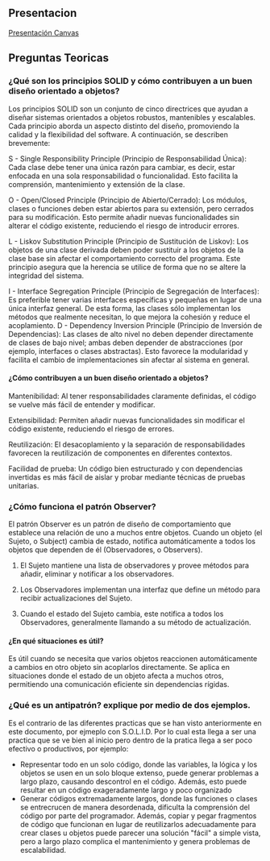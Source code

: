 ## Presentacion
[Presentación Canvas](https://www.canva.com/design/DAGjh6u3p48/rKI2W-ZC5spZiHLZlqg7UQ/edit?utm_content=DAGjh6u3p48&utm_campaign=designshare&utm_medium=link2&utm_source=sharebutton)
## Preguntas Teoricas
### ¿Qué son los principios SOLID y cómo contribuyen a un buen diseño orientado a objetos?
Los principios SOLID son un conjunto de cinco directrices que ayudan a diseñar sistemas orientados a objetos robustos, mantenibles y escalables. Cada principio aborda un aspecto distinto del diseño, promoviendo la calidad y la flexibilidad del software. A continuación, se describen brevemente:

S - Single Responsibility Principle (Principio de Responsabilidad Única):
Cada clase debe tener una única razón para cambiar, es decir, estar enfocada en una sola responsabilidad o funcionalidad. Esto facilita la comprensión, mantenimiento y extensión de la clase.

O - Open/Closed Principle (Principio de Abierto/Cerrado):
Los módulos, clases o funciones deben estar abiertos para su extensión, pero cerrados para su modificación. Esto permite añadir nuevas funcionalidades sin alterar el código existente, reduciendo el riesgo de introducir errores.

L - Liskov Substitution Principle (Principio de Sustitución de Liskov):
Los objetos de una clase derivada deben poder sustituir a los objetos de la clase base sin afectar el comportamiento correcto del programa. Este principio asegura que la herencia se utilice de forma que no se altere la integridad del sistema.

I - Interface Segregation Principle (Principio de Segregación de Interfaces):
Es preferible tener varias interfaces específicas y pequeñas en lugar de una única interfaz general. De esta forma, las clases sólo implementan los métodos que realmente necesitan, lo que mejora la cohesión y reduce el acoplamiento.
D - Dependency Inversion Principle (Principio de Inversión de Dependencias):
Las clases de alto nivel no deben depender directamente de clases de bajo nivel; ambas deben depender de abstracciones (por ejemplo, interfaces o clases abstractas). Esto favorece la modularidad y facilita el cambio de implementaciones sin afectar al sistema en general.

#### ¿Cómo contribuyen a un buen diseño orientado a objetos?
Mantenibilidad: Al tener responsabilidades claramente definidas, el código se vuelve más fácil de entender y modificar.

Extensibilidad: Permiten añadir nuevas funcionalidades sin modificar el código existente, reduciendo el riesgo de errores.

Reutilización: El desacoplamiento y la separación de responsabilidades favorecen la reutilización de componentes en diferentes contextos.

Facilidad de prueba: Un código bien estructurado y con dependencias invertidas es más fácil de aislar y probar mediante técnicas de pruebas unitarias.

### ¿Cómo funciona el patrón Observer?
El patrón Observer es un patrón de diseño de comportamiento que establece una relación de uno a muchos entre objetos. Cuando un objeto (el Sujeto, o Subject) cambia de estado, notifica automáticamente a todos los objetos que dependen de él (Observadores, o Observers).

1. El Sujeto mantiene una lista de observadores y provee métodos para añadir, eliminar y notificar a los observadores.

2. Los Observadores implementan una interfaz que define un método para recibir actualizaciones del Sujeto.

3. Cuando el estado del Sujeto cambia, este notifica a todos los Observadores, generalmente llamando a su método de actualización.

#### ¿En qué situaciones es útil?
Es útil cuando se necesita que varios objetos reaccionen automáticamente a cambios en otro objeto sin acoplarlos directamente. Se aplica en situaciones donde el estado de un objeto afecta a muchos otros, permitiendo una comunicación eficiente sin dependencias rígidas.

### ¿Qué es un antipatrón? explique por medio de dos ejemplos.
Es el contrario de las diferentes practicas que se han visto anteriormente en este documento, por ejmeplo con S.O.L.I.D. Por lo cual esta llega a ser una practica que se ve bien al inicio pero dentro de la pratica llega a ser poco efectivo o productivos, por ejemplo:
- Representar todo en un solo código, donde las variables, la lógica y los objetos se usen en un solo bloque extenso, puede generar problemas a largo plazo, causando descontrol en el código. Además, esto puede resultar en un código exageradamente largo y poco organizado
- Generar códigos extremadamente largos, donde las funciones o clases se entrecrucen de manera desordenada, dificulta la comprensión del código por parte del programador. Además, copiar y pegar fragmentos de código que funcionan en lugar de reutilizarlos adecuadamente para crear clases u objetos puede parecer una solución "fácil" a simple vista, pero a largo plazo complica el mantenimiento y genera problemas de escalabilidad.
